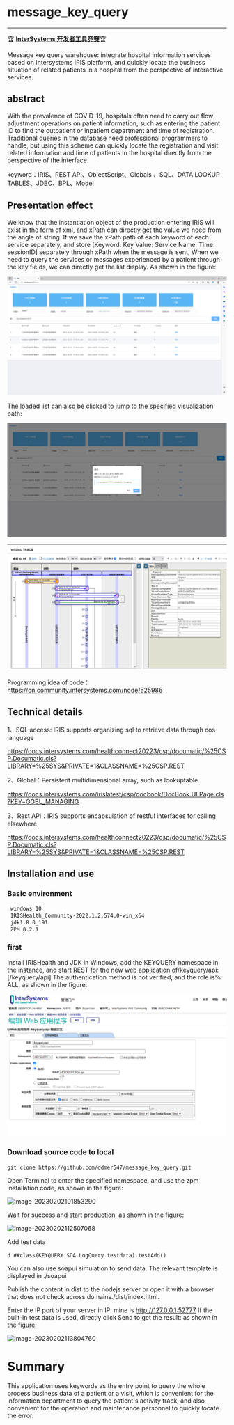 # message_key_query
---

🏆 **[InterSystems 开发者工具竞赛](https://openexchange.intersystems.com/contest/30)**🏆

  Message key query warehouse: integrate hospital information services based on Intersystems IRIS platform, and quickly locate the business situation of related patients in a hospital from the perspective of interactive services.

## abstract

  With the prevalence of COVID-19, hospitals often need to carry out flow adjustment operations on patient information, such as entering the patient ID to find the outpatient or inpatient department and time of registration. Traditional queries in the database need professional programmers to handle, but using this scheme can quickly locate the registration and visit related information and time of patients in the hospital directly from the perspective of the interface.

keyword：IRIS、REST API、ObjectScript、Globals 、SQL、DATA LOOKUP TABLES、JDBC、BPL、Model

## Presentation effect

We know that the instantiation object of the production entering IRIS will exist in the form of xml, and xPath can directly get the value we need from the angle of string. If we save the xPath path of each keyword of each service separately, and store [Keyword: Key Value: Service Name: Time: sessionID] separately through xPath when the message is sent, When we need to query the services or messages experienced by a patient through the key fields, we can directly get the list display. As shown in the figure:

![主页面](img/home1.png)

The loaded list can also be clicked to jump to the specified visualization path:

![](img/home2.png)

![image-20230202134921825](/img/view.png)

Programming idea of code：https://cn.community.intersystems.com/node/525986

## Technical details

1、SQL access: IRIS supports organizing sql to retrieve data through cos language

https://docs.intersystems.com/healthconnect20223/csp/documatic/%25CSP.Documatic.cls?LIBRARY=%25SYS&PRIVATE=1&CLASSNAME=%25CSP.REST

2、Global：Persistent multidimensional array, such as lookuptable

https://docs.intersystems.com/irislatest/csp/docbook/DocBook.UI.Page.cls?KEY=GGBL_MANAGING

3、Rest API：IRIS supports encapsulation of restful interfaces for calling elsewhere

https://docs.intersystems.com/healthconnect20223/csp/documatic/%25CSP.Documatic.cls?LIBRARY=%25SYS&PRIVATE=1&CLASSNAME=%25CSP.REST

## Installation and use

### Basic environment

```
 windows 10
 IRISHealth_Community-2022.1.2.574.0-win_x64
 jdk1.8.0_191
 ZPM 0.2.1
```

### first

Install IRISHealth and JDK in Windows, add the KEYQUERY namespace in the instance, and start REST for the new web application of/keyquery/api: [/keyquery/api] The authentication method is not verified, and the role is% ALL, as shown in the figure:

![](./img/url1.png)

### Download source code to local

```
git clone https://github.com/ddmer547/message_key_query.git
```

Open Terminal to enter the specified namespace, and use the zpm installation code, as shown in the figure:

![image-20230202101853290](E:\12IRIS竞赛\message_key_query\img\terminal.png)

Wait for success and start production, as shown in the figure:

![image-20230202112507068](E:\12IRIS竞赛\message_key_query\img\prod.png)

Add test data

```
d ##class(KEYQUERY.SOA.LogQuery.testdata).testAdd()
```

You can also use soapui simulation to send data. The relevant template is displayed in  ./soapui

Publish the content in dist to the nodejs server or open it with a browser that does not check across domains./dist/index.html.

Enter the IP port of your server in IP: mine is http://127.0.0.1:52777 If the built-in test data is used, directly click Send to get the result: as shown in the figure:

![image-20230202113804760](E:\12IRIS竞赛\message_key_query\img\jietu.png)

# Summary

This application uses keywords as the entry point to query the whole process business data of a patient or a visit, which is convenient for the information department to query the patient's activity track, and also convenient for the operation and maintenance personnel to quickly locate the error.
